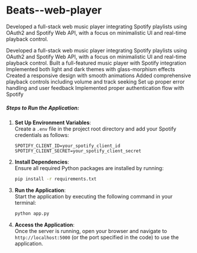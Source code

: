 # Beats--web-player
Developed a full-stack web music player integrating Spotify playlists using OAuth2 and Spotify Web API, with a focus on minimalistic UI and real-time playback control.

Developed a full-stack web music player integrating Spotify playlists using OAuth2 and Spotify Web API, with a focus on minimalistic UI and real-time playback control.
Built a full-featured music player with Spotify integration
Implemented both light and dark themes with glass-morphism effects
Created a responsive design with smooth animations
Added comprehensive playback controls including volume and track seeking
Set up proper error handling and user feedback
Implemented proper authentication flow with Spotify



##### Steps to Run the Application:

1. **Set Up Environment Variables**:  
   Create a `.env` file in the project root directory and add your Spotify credentials as follows:
   ```
   SPOTIFY_CLIENT_ID=your_spotify_client_id
   SPOTIFY_CLIENT_SECRET=your_spotify_client_secret
   ```

2. **Install Dependencies**:  
   Ensure all required Python packages are installed by running:
   ```bash
   pip install -r requirements.txt
   ```

3. **Run the Application**:  
   Start the application by executing the following command in your terminal:
   ```bash
   python app.py
   ```

4. **Access the Application**:  
   Once the server is running, open your browser and navigate to `http://localhost:5000` (or the port specified in the code) to use the application.

